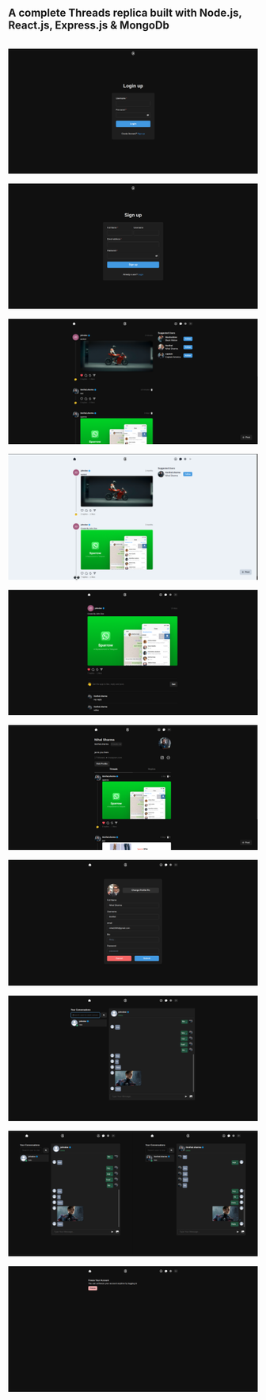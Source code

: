 ## A complete Threads replica built with Node.js, React.js, Express.js & MongoDb

<div align="center">
  <br />
    <img src="/screenshots/login.png" alt="Project Banner">
  <br />
  <br />
    <img src="/screenshots/signup.png" alt="Project Banner">
  <br />
  <br />
    <img src="/screenshots/home.png" alt="Project Banner">
  <br />
  <br />
    <img src="/screenshots/light_theme.png" alt="Project Banner">
  <br />
  <br />
    <img src="/screenshots/post_page.png" alt="Project Banner">
  <br />
  <br />
    <img src="/screenshots/user_profile.png" alt="Project Banner">
  <br />
  <br />
    <img src="/screenshots/edit_profile.png" alt="Project Banner">
  <br />
  <br />
    <img src="/screenshots/chatscreen.png" alt="Project Banner">
  <br />
  <br />
    <img src="/screenshots/live_chatting.png" alt="Project Banner">
  <br />
  <br />
    <img src="/screenshots/freeze_account.png" alt="Project Banner">
  <br />

</div>
